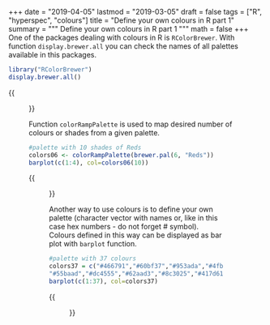 +++
date = "2019-04-05"
lastmod = "2019-03-05"
draft = false
tags = ["R", "hyperspec", "colours"]
title = "Define your own colours in R part 1"
summary = """
Define your own colours in R part 1
"""
math = false
+++
One of the packages dealing with colours in R is `RColorBrewer`. With function `display.brewer.all` you can check the names of all palettes available in this packages. 


```r
library("RColorBrewer")
display.brewer.all()
```
{{<figure library= "true" src="rBrewer.png" title="R Color Brewer">}}

Function `colorRampPalette` is used to map desired number of colours or shades from a given palette.

```r
#palette with 10 shades of Reds
colors06 <- colorRampPalette(brewer.pal(6, "Reds"))
barplot(c(1:4), col=colors06(10))
```
{{<figure library= "true" src="colours_red.png" title="bar plot with 10 shades of Red">}}

Another way to use colours is to define your own palette (character vector with names or, like in this case hex numbers - do not forget # symbol). Colours defined in this way can be displayed as bar plot with `barplot` function.

```r
#palette with 37 colours
colors37 = c("#466791","#60bf37","#953ada","#4fbe6c","#ce49d3","#a7b43d","#5a51dc","#d49f36","#552095","#507f2d","#db37aa","#84b67c","#a06fda","#df462a","#5b83db","#c76c2d","#4f49a3","#82702d","#dd6bbb","#334c22","#d83979",
"#55baad","#dc4555","#62aad3","#8c3025","#417d61","#862977","#bba672","#403367","#da8a6d","#a79cd4","#71482c","#c689d0","#6b2940","#d593a7","#895c8b","#bd5975")
barplot(c(1:37), col=colors37)
```
{{<figure library= "true" src="colours37.png" title="Bar plot with 37 colours">}}



